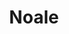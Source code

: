 ---
title: "Noale"
url: /pergamino/noale-avenida-presidente-doctor-arturo-umberto-illia/
shop: Autohaus
---
